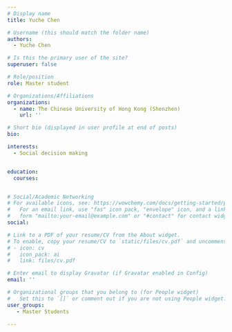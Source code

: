 ```yaml
---
# Display name
title: Yuche Chen

# Username (this should match the folder name)
authors:
  - Yuche Chen

# Is this the primary user of the site?
superuser: false

# Role/position
role: Master student

# Organizations/Affiliations
organizations:
  - name: The Chinese University of Hong Kong (Shenzhen)
    url: ''

# Short bio (displayed in user profile at end of posts)
bio: 

interests:
  - Social decision making


education:
  courses:


# Social/Academic Networking
# For available icons, see: https://wowchemy.com/docs/getting-started/page-builder/#icons
#   For an email link, use "fas" icon pack, "envelope" icon, and a link in the
#   form "mailto:your-email@example.com" or "#contact" for contact widget.
social:

# Link to a PDF of your resume/CV from the About widget.
# To enable, copy your resume/CV to `static/files/cv.pdf` and uncomment the lines below.
# - icon: cv
#   icon_pack: ai
#   link: files/cv.pdf

# Enter email to display Gravatar (if Gravatar enabled in Config)
email: ''

# Organizational groups that you belong to (for People widget)
#   Set this to `[]` or comment out if you are not using People widget.
user_groups:
   - Master Students
  
---
```



